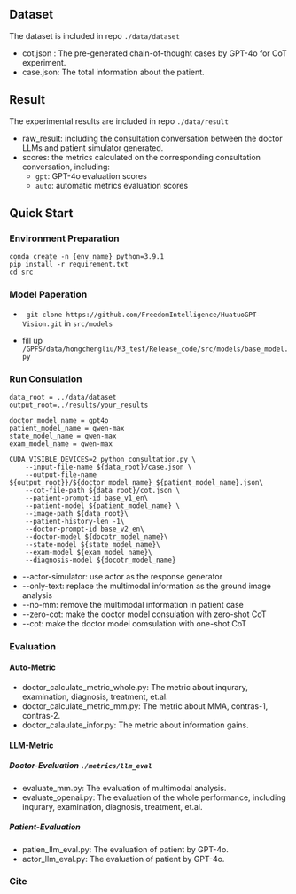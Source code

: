 ## Dataset

The dataset is included in repo `./data/dataset`

- cot.json : The pre-generated chain-of-thought cases by GPT-4o for CoT experiment.
- case.json: The total information about the patient.

## Result

The experimental results are included in repo `./data/result`

- raw_result: including the consultation conversation between the doctor LLMs and patient simulator generated.
- scores: the metrics calculated on the corresponding consultation conversation, including:
  - `gpt`: GPT-4o evaluation scores
  - `auto`: automatic metrics evaluation scores

## Quick Start

### Environment Preparation

```
conda create -n {env_name} python=3.9.1
pip install -r requirement.txt
cd src
```

### Model Paperation

- ` git clone https://github.com/FreedomIntelligence/HuatuoGPT-Vision.git` in `src/models`

- fill up `/GPFS/data/hongchengliu/M3_test/Release_code/src/models/base_model.py`

### Run Consulation

```
data_root = ../data/dataset
output_root=../results/your_results

doctor_model_name = gpt4o
patient_model_name = qwen-max
state_model_name = qwen-max
exam_model_name = qwen-max

CUDA_VISIBLE_DEVICES=2 python consultation.py \
    --input-file-name ${data_root}/case.json \
    --output-file-name ${output_root}}/${doctor_model_name}_${patient_model_name}.json\
    --cot-file-path ${data_root}/cot.json \
    --patient-prompt-id base_v1_en\
    --patient-model ${patient_model_name} \
    --image-path ${data_root}\
    --patient-history-len -1\
    --doctor-prompt-id base_v2_en\
    --doctor-model ${docotr_model_name}\
    --state-model ${state_model_name}\
    --exam-model ${exam_model_name}\
    --diagnosis-model ${docotr_model_name} 

```

- --actor-simulator: use actor as the response generator
- --only-text: replace the multimodal information as the ground image analysis
- --no-mm: remove the multimodal information in patient case
- --zero-cot: make the doctor model consulation with zero-shot CoT
- --cot: make the doctor model comsulation with one-shot CoT

### Evaluation

#### Auto-Metric

- doctor_calculate_metric_whole.py: The metric about  inqurary, examination, diagnosis, treatment, et.al.
- doctor_calculate_metric_mm.py:  The metric about MMA, contras-1, contras-2.
- doctor_calaulate_infor.py: The metric about information gains.

#### LLM-Metric

##### Doctor-Evaluation `./metrics/llm_eval`

- evaluate_mm.py: The evaluation of multimodal analysis.
- evaluate_openai.py: The evaluation of the whole performance, including inqurary, examination, diagnosis, treatment, et.al.

##### Patient-Evaluation

- patien_llm_eval.py: The evaluation of patient by GPT-4o.
- actor_llm_eval.py: The evaluation of patient by GPT-4o.

### Cite
